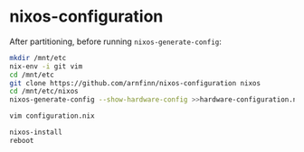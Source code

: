 # nixos-configuration

After partitioning, before running `nixos-generate-config`:

```sh
mkdir /mnt/etc
nix-env -i git vim
cd /mnt/etc
git clone https://github.com/arnfinn/nixos-configuration nixos
cd /mnt/etc/nixos
nixos-generate-config --show-hardware-config >>hardware-configuration.nix

vim configuration.nix

nixos-install
reboot
```
